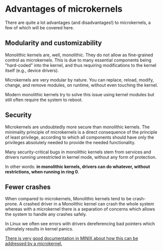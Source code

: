 Advantages of microkernels
==========================

There are quite a lot advantages (and disadvantages!) to microkernels, a few of which will be covered here.

Modularity and customizability
------------------------------

Monolithic kernels are, well, monolithic. They do not allow as fine-grained control as microkernels. This is due to many essential components being "hard-coded" into the kernel, and thus requiring modifications to the kernel itself (e.g., device drivers).

Microkernels are very modular by nature. You can replace, reload, modify, change, and remove modules, on runtime, without even touching the kernel.

Modern monolithic kernels try to solve this issue using kernel modules but still often require the system to reboot.

Security
--------

Microkernels are undoubtedly more secure than monolithic kernels. The minimality principle of microkernels is a direct consequence of the principle of least privilege, according to which all components should have only the privileges absolutely needed to provide the needed functionality.

Many security-critical bugs in monolithic kernels stem from services and drivers running unrestricted in kernel mode, without any form of protection.

In other words: **in monolithic kernels, drivers can do whatever, without restrictions, when running in ring 0**.

Fewer crashes
-------------

When compared to microkernels, Monolithic kernels tend to be crash-prone. A crashed driver in a Monolithic kernel can crash the whole system whereas with a microkernel there is a separation of concerns which allows the system to handle any crashes safely.

In Linux we often see errors with drivers dereferencing bad pointers which ultimately results in kernel panics.

[There is very good documentation in MINIX about how this can be addressed by a microkernel.]

[There is very good documentation in MINIX about how this can be addressed by a microkernel.]: http://wiki.minix3.org/doku.php?id=www:documentation:reliability
